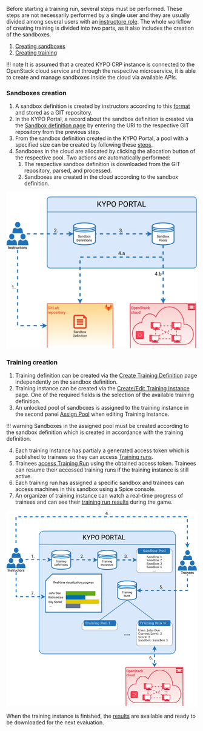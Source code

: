 Before starting a training run, several steps must be performed. These steps are not necessarily performed by a single user and they are usually divided among several users with an [instructore role](../../operation-guide/users-and-groups/roles/). The whole workflow of creating training is divided into two parts, as it also includes the creation of the sandboxes. 

1. [Creating sandboxes](#sandboxes-creation)
2. [Creating training](#training-creation)

!!! note
    It is assumed that a created KYPO CRP instance is connected to the OpenStack cloud service and through the respective microservice, it is able to create and manage sandboxes inside the cloud via available APIs.


### Sandboxes creation
1. A sandbox definition is created by instructors according to this [format](../../operation-guide/sandboxes/sandbox-definition) and stored as a GIT repository. 
2. In the KYPO Portal, a record about the sandbox definition is created via the [Sandbox definition page](../../user-guide/sandbox-agenda/sandbox-definition/) by entering the URI to the respective GIT repository from the previous step.
3. From the sandbox definition created in the KYPO Portal, a pool with a specified size can be created by following these [steps](../../user-guide/sandbox-agenda/pool/#create-pool). 
4. Sandboxes in the cloud are allocated by clicking the allocation button of the respective pool. Two actions are automatically performed:
    1. The respective sandbox definition is downloaded from the GIT repository, parsed, and processed. 
    2. Sandboxes are created in the cloud according to the sandbox definition. 

![KYPO-workflow-sandboxes](../img/basic-concepts/KYPO-workflow-sandboxes.png)

### Training creation
1. Training definition can be created via the [Create Training Definition](../../user-guide/training-agenda/training-definition/#add-a-new-definition) page independently on the sandbox definition.
2. Training instance can be created via the [Create/Edit Training Instance](../../user-guide/training-agenda/training-instance/#createedit-training-instance) page. One of the required fields is the selection of the available training definition. 
3. An unlocked pool of sandboxes is assigned to the training instance in the second panel [Assign Pool](../../user-guide/training-agenda/training-instance/#2-assign-pool) when editing Training Instance.

!!! warning
    Sandboxes in the assigned pool must be created according to the sandbox definition which is created in accordance with the training definition. 

4. Each training instance has partialy a generated access token which is published to trainees so they can access [Training runs](../../user-guide/training-agenda/training-run/#training-run). 
5. Trainees [access Training Run](../../user-guide/training-agenda/training-run/#1-access-training) using the obtained access token. Trainees can resume their accessed training runs if the training instance is still active.
5. Each training run has assigned a specific sandbox and trainees can access machines in this sandbox using a Spice console.
6. An organizer of training instance can watch a real-time progress of trainees and can see their [training run results](../../user-guide/training-agenda/training-run/#training-run-results) during the game. 



![KYPO-workflow-trainings](../img/basic-concepts/KYPO-workflow-trainings.png)


When the training instance is finished, the [results](../../user-guide/training-agenda/training-instance/#results-of-training-instance) are available and ready to be downloaded for the next evaluation.
